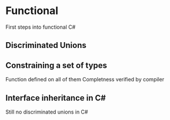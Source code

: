 # Functional
First steps into functional C#

## Discriminated Unions
## Constraining a set of types
Function defined on all of them
Completness verified by compiler

## Interface inheritance in C#
Still no discriminated unions in C#
